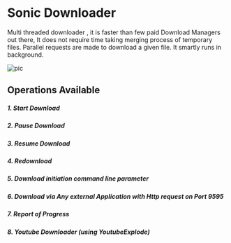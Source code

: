 # Sonic Downloader
Multi threaded downloader , it is faster than few  paid Download Managers out there,
It does not require time taking merging process of temporary files.
Parallel requests are made to download a given file.
It smartly runs in background.

![pic](https://user-images.githubusercontent.com/45932883/60001776-d5e64c00-9684-11e9-9ba0-b984fc344a43.png)

## Operations Available
##### 1. Start Download
##### 2. Pause Download
##### 3. Resume Download
##### 4. Redownload 
##### 5. Download initiation command line parameter
##### 6. Download via Any external Application with Http request on Port 9595
##### 7. Report of Progress
##### 8. Youtube Downloader (using YoutubeExplode)



